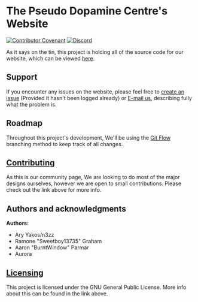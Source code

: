 # The Pseudo Dopamine Centre's Website
[![Contributor Covenant](https://img.shields.io/badge/Contributor%20Covenant-v2.0%20adopted-ff69b4.svg)](https://github.com/ThePseudoDopamineCentre/ThePseudoDopamineCentre.github.io/blob/master/CODE_OF_CONDUCT.md) [![Discord](https://img.shields.io/discord/556908017594138646?color=%234E5D94%20&label=TPDC&logo=Discord)](https://discord.gg/bJjZYxKpSU)

As it says on the tin, this project is holding all of the source code for our website, which can be viewed [here](https://ThePseudoDopamineCentre.github.io).

## Support
If you encounter any issues on the website, please feel free to [create an issue](https://github.com/ThePseudoDopamineCentre/ThePseudoDopamineCentre.github.io/issues) (Provided it hasn't been logged already) or [E-mail us](mailto:thepseudodopaminecentre@gmail.com), describing fully what the problem is.

## Roadmap
Throughout this project's development, We'll be using the [Git Flow](https://res.cloudinary.com/practicaldev/image/fetch/s--A57dbxFl--/c_limit%2Cf_auto%2Cfl_progressive%2Cq_auto%2Cw_880/https://thepracticaldev.s3.amazonaws.com/i/pyeszwkiezdk5owzq2tq.png) branching method to keep track of all changes.

## [Contributing](https://github.com/ThePseudoDopamineCentre/ThePseudoDopamineCentre.github.io/blob/master/CONTRIBUTING.md)
As this is our community page, We are looking to do most of the major designs ourselves, however we are open to small contributions. Please check out the link above for more info.

## Authors and acknowledgments
**Authors:**
- Ary Yakos/n3zz
- Ramone "Sweetboy13735" Graham
- Aaron "BurntWindow" Parmar
- Aurora

## [Licensing](https://github.com/ThePseudoDopamineCentre/ThePseudoDopamineCentre.github.io/blob/master/LICENSE)
This project is licensed under the GNU General Public License. More info about this can be found in the link above.
